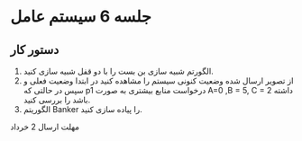 # جلسه 6 سیستم عامل

## دستور کار
1. الگورتم شبیه سازی بن بست را با دو قفل شبیه سازی کنید.
2. از تصویر ارسال شده وضعیت کنونی سیستم را مشاهده کنید در ابتدا وضعیت فعلی و سپس در حالتی که p1 درخواست منابع بیشتری به صورت A=0 ,B = 5, C = 2 داشته باشد را بررسی کنید.
3. الگوریتم Banker را پیاده سازی کنید.

مهلت ارسال 2 خرداد
